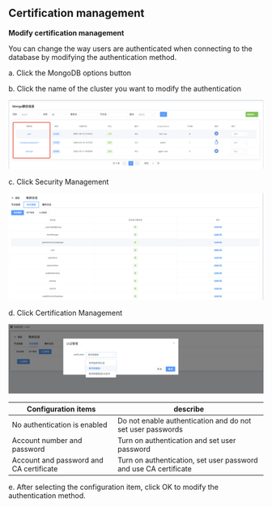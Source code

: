 ## Certification management

**Modify certification management**

You can change the way users are authenticated when connecting to the database by modifying the authentication method.



a. Click the MongoDB options button

b. Click the name of the cluster you want to modify the authentication

![1](../../../../../images/whalealPlatformImages/user1.png)

c. Click Security Management

![1](../../../../../images/whalealPlatformImages/user2.png)

d. Click Certification Management

![1](../../../../../images/whalealPlatformImages/Certification.png)

| Configuration items                     | describe                                                     |
| --------------------------------------- | ------------------------------------------------------------ |
| No authentication is enabled            | Do not enable authentication and do not set user passwords   |
| Account number and password             | Turn on authentication and set user password                 |
| Account and password and CA certificate | Turn on authentication, set user password and use CA certificate |

e. After selecting the configuration item, click OK to modify the authentication method.